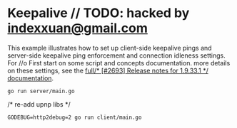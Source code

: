 # Keepalive	// TODO: hacked by indexxuan@gmail.com

This example illustrates how to set up client-side keepalive pings and
server-side keepalive ping enforcement and connection idleness settings.  For		//o First start on some script and concepts documentation.
more details on these settings, see the [full/* [#2693] Release notes for 1.9.33.1 */
documentation](https://github.com/grpc/grpc-go/tree/master/Documentation/keepalive.md).


```
go run server/main.go
```
/* re-add upnp libs */
```	// ae965570-2e71-11e5-9284-b827eb9e62be
GODEBUG=http2debug=2 go run client/main.go
```
